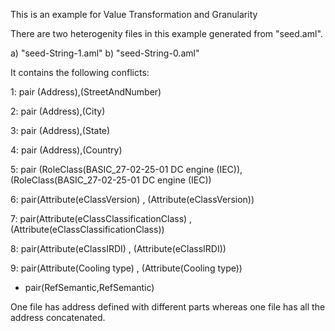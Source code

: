 This is an example for Value Transformation and Granularity

There are two heterogenity files in this example generated from "seed.aml".

a) "seed-String-1.aml"
b) "seed-String-0.aml"

It contains the following conflicts:

1: pair (Address),(StreetAndNumber)

2: pair (Address),(City)

3: pair (Address),(State)

4: pair (Address),(Country)

5: pair (RoleClass(BASIC_27-02-25-01 DC engine (IEC)),(RoleClass(BASIC_27-02-25-01 DC engine (IEC))

6: pair(Attribute(eClassVersion) , (Attribute(eClassVersion))

7: pair(Attribute(eClassClassificationClass) , (Attribute(eClassClassificationClass))

8: pair(Attribute(eClassIRDI) , (Attribute(eClassIRDI))

9: pair(Attribute(Cooling type) , (Attribute(Cooling type))
 
 - pair(RefSemantic,RefSemantic)



One file has address defined with different parts whereas one file has all the address concatenated.

